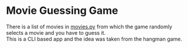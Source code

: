 # Movie Guessing Game
There is a list of movies in [movies.py](https://github.com/VishalxRana/One-Day-Builds-Python-Projects/blob/main/Movie%20Guessing%20Game/movies.py) from which the game randomly selects a movie and you have to guess it. \
This is a CLI based app and the idea was taken from the hangman game. 
